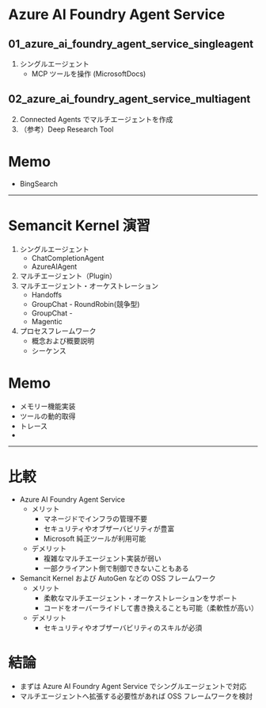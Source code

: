 # Azure AI Foundry Agent Service
## 01_azure_ai_foundry_agent_service_singleagent
1.  シングルエージェント
    - MCP ツールを操作 (MicrosoftDocs)
## 02_azure_ai_foundry_agent_service_multiagent
2.  Connected Agents でマルチエージェントを作成
3. （参考）Deep Research Tool

# Memo
- BingSearch
---

# Semancit Kernel 演習
1. シングルエージェント
    - ChatCompletionAgent
    - AzureAIAgent
2. マルチエージェント（Plugin）
3. マルチエージェント・オーケストレーション
    - Handoffs
    - GroupChat - RoundRobin(競争型)
    - GroupChat - 
    - Magentic
4. プロセスフレームワーク
    - 概念および概要説明
    - シーケンス

# Memo
- メモリー機能実装
- ツールの動的取得
- トレース
- 
---

# 比較
- Azure AI Foundry Agent Service
    - メリット
        - マネージドでインフラの管理不要
        - セキュリティやオブザーバビリティが豊富
        - Microsoft 純正ツールが利用可能
    - デメリット
        - 複雑なマルチエージェント実装が弱い
        - 一部クライアント側で制御できないこともある
- Semancit Kernel および AutoGen などの OSS フレームワーク
    - メリット
        - 柔軟なマルチエージェント・オーケストレーションをサポート
        - コードをオーバーライドして書き換えることも可能（柔軟性が高い）
    - デメリット
        - セキュリティやオブザーバビリティのスキルが必須

# 結論
- まずは Azure AI Foundry Agent Service でシングルエージェントで対応
- マルチエージェントへ拡張する必要性があれば OSS フレームワークを検討
